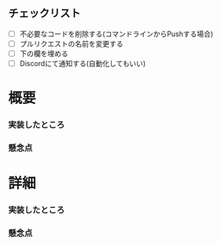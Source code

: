## チェックリスト

- [ ] 不必要なコードを削除する(コマンドラインからPushする場合)
- [ ] プルリクエストの名前を変更する
- [ ] 下の欄を埋める
- [ ] Discordにて通知する(自動化してもいい)

# 概要

### 実装したところ

### 懸念点

# 詳細

### 実装したところ

### 懸念点
